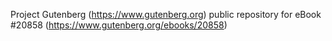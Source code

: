 Project Gutenberg (https://www.gutenberg.org) public repository for eBook #20858 (https://www.gutenberg.org/ebooks/20858)
